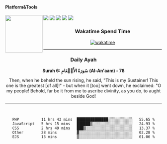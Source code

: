 #### Platform&Tools

[![](https://img.shields.io/badge/-NPM-cb3837?style=flat-square&logo=npm&logoColor=white)](https://npmjs.com/)
[![](https://img.shields.io/badge/PHP-777BB4?style=flat-square&logo=php&logoColor=white)](https://nodejs.org/)
[![](https://img.shields.io/badge/Julia-9558B2?style=flat-square&logo=julia&logoColor=white)](https://nodejs.org/)
<img src="https://avatars.githubusercontent.com/u/31664438?v=4" width="120" align="left">
[![](https://img.shields.io/badge/-Node.js-43853d?style=flat-square&logo=node.js&logoColor=ffffff)](https://nodejs.org/)
[![](https://img.shields.io/badge/Visual_Studio_Code-0078D4?style=flat-square&logo=visual%20studio%20code&logoColor=white)](https://nodejs.org/)

<center>
  
### Wakatime Spend Time 
  
[![wakatime](https://wakatime.com/badge/user/87646243-158a-4241-a3cb-668e1fa2dbb8.svg)](https://wakatime.com/@87646243-158a-4241-a3cb-668e1fa2dbb8)
               

_______ 
### Daily Ayah

<!--START_SECTION:quran-->

**Surah 6: سُورَةُ الأَنۡعَامِ (Al-An'aam) - 78**

Then, when he beheld the sun rising, he said, "This is my Sustainer! This one is the greatest [of all]!" - but when it [too] went down, he exclaimed: "O my people! Behold, far be it from me to ascribe divinity, as you do, to aught beside God!
 <!--END_SECTION:quran-->

  
                       
                                             
_______

&nbsp;&nbsp;     &nbsp;&nbsp;    &nbsp;&nbsp;   &nbsp;&nbsp;
 
<!--START_SECTION:waka-->

```text
PHP          11 hrs 43 mins  ██████████████░░░░░░░░░░░   55.65 %
JavaScript   5 hrs 15 mins   ██████▒░░░░░░░░░░░░░░░░░░   24.93 %
CSS          2 hrs 49 mins   ███▒░░░░░░░░░░░░░░░░░░░░░   13.37 %
Other        28 mins         ▓░░░░░░░░░░░░░░░░░░░░░░░░   02.28 %
EJS          13 mins         ▒░░░░░░░░░░░░░░░░░░░░░░░░   01.06 %
```

<!--END_SECTION:waka-->
